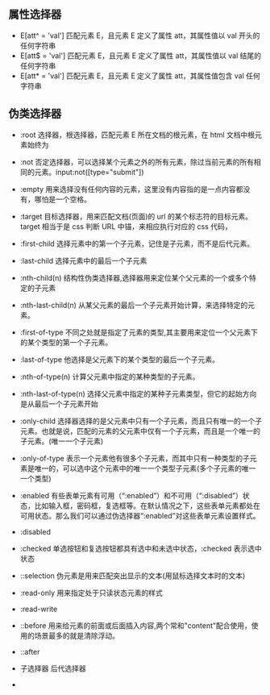 ## 属性选择器

- E[att^ = 'val'] 匹配元素 E，且元素 E 定义了属性 att，其属性值以 val 开头的任何字符串
- E[att$ = 'val'] 匹配元素 E，且元素 E 定义了属性 att，其属性值以 val 结尾的任何字符串
- E[att* = 'val'] 匹配元素 E，且元素 E 定义了属性 att，其属性值包含 val 任何字符串

## 伪类选择器

- :root 选择器，根选择器，匹配元素 E 所在文档的根元素，在 html 文档中根元素始终为<html>
- :not 否定选择器，可以选择某个元素之外的所有元素，除过当前元素的所有相同的元素。input:not([type="submit"])
- :empty 用来选择没有任何内容的元素，这里没有内容指的是一点内容都没有，哪怕是一个空格。
- :target 目标选择器，用来匹配文档(页面)的 url 的某个标志符的目标元素。target 相当于是 css 判断 URL 中锚，来相应执行对应的 css 代码，
- :first-child 选择元素中的第一个子元素，记住是子元素，而不是后代元素。
- :last-child 选择元素中的最后一个子元素
- :nth-child(n) 结构性伪类选择器,选择器用来定位某个父元素的一个或多个特定的子元素
- :nth-last-child(n) 从某父元素的最后一个子元素开始计算，来选择特定的元素。
- :first-of-type 不同之处就是指定了元素的类型,其主要用来定位一个父元素下的某个类型的第一个子元素。
- :last-of-type 他选择是父元素下的某个类型的最后一个子元素。
- :nth-of-type(n) 计算父元素中指定的某种类型的子元素。
- :nth-last-of-type(n) 选择父元素中指定的某种子元素类型，但它的起始方向是从最后一个子元素开始
- :only-child 选择器选择的是父元素中只有一个子元素，而且只有唯一的一个子元素。也就是说，匹配的元素的父元素中仅有一个子元素，而且是一个唯一的子元素。(唯一一个子元素)
- :only-of-type 表示一个元素他有很多个子元素，而其中只有一种类型的子元素是唯一的，可以选中这个元素中的唯一一个类型子元素(多个子元素的唯一一个类型)
- :enabled 有些表单元素有可用（“:enabled”）和不可用（“:disabled”）状态，比如输入框，密码框，复选框等。在默认情况之下，这些表单元素都处在可用状态。那么我们可以通过伪选择器“:enabled”对这些表单元素设置样式。
- :disabled
- :checked 单选按钮和复选按钮都具有选中和未选中状态，:checked 表示选中状态
- ::selection 伪元素是用来匹配突出显示的文本(用鼠标选择文本时的文本)
- :read-only 用来指定处于只读状态元素的样式
- :read-write
- ::before 用来给元素的前面或后面插入内容,两个常和"content"配合使用，使用的场景最多的就是清除浮动。
- ::after

- 子选择器 后代选择器
-
